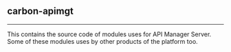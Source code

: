 ## carbon-apimgt
---------------

This contains the source code of modules uses for API Manager Server. Some of these modules uses by other products of the platform too.
